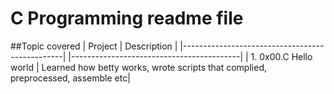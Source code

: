 # C Programming readme file

##Topic covered 
|    Project                                          |       Description                              |
    |------------------------------------------------|   |------------------------------------------|
| 1. 0x00.C Hello world                                |   Learned how betty works, wrote scripts that complied, preprocessed, assemble etc| 
